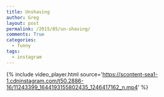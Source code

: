 ```yaml
---
title: Unshaving
author: Greg
layout: post
permalink: /2015/05/un-shaving/
comments: True
categories:
  - funny
tags:
  - instagram
---
```


{% include video_player.html source='https://scontent-sea1-1.cdninstagram.com/t50.2886-16/11243399_1644193155802435_1246417162_n.mp4' %}
